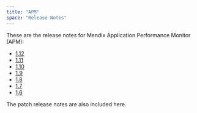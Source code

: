 ```yaml
---
title: "APM"
space: "Release Notes"
---
```

These are the release notes for Mendix Application Performance Monitor (APM):

* [1.12](1.12)
* [1.11](1.11)
* [1.10](1.10)
* [1.9](1.9)
* [1.8](1.8)
* [1.7](1.7)
* [1.6](1.6)

<div class="alert alert-info">

The patch release notes are also included here.

</div>